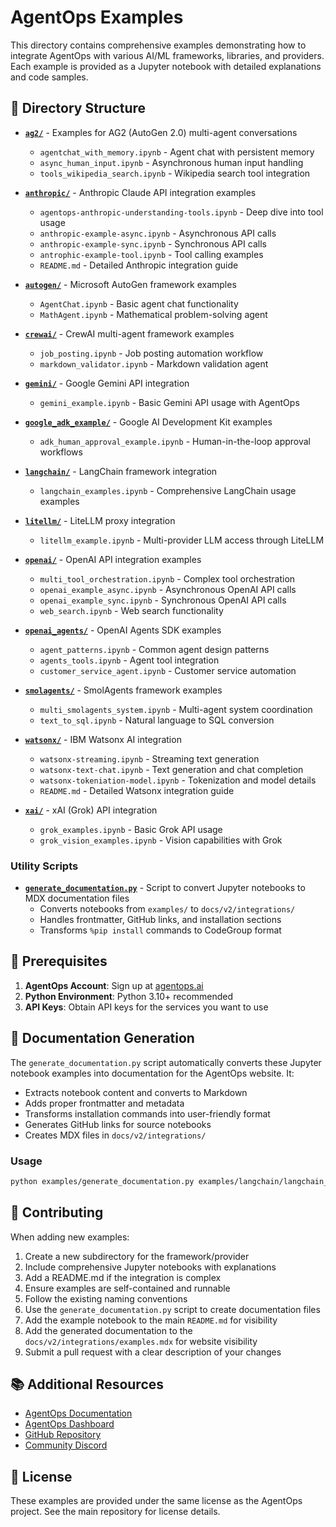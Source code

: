 # AgentOps Examples

This directory contains comprehensive examples demonstrating how to integrate AgentOps with various AI/ML frameworks, libraries, and providers. Each example is provided as a Jupyter notebook with detailed explanations and code samples.

## 📁 Directory Structure

- **[`ag2/`](./ag2/)** - Examples for AG2 (AutoGen 2.0) multi-agent conversations
  - `agentchat_with_memory.ipynb` - Agent chat with persistent memory
  - `async_human_input.ipynb` - Asynchronous human input handling
  - `tools_wikipedia_search.ipynb` - Wikipedia search tool integration

- **[`anthropic/`](./anthropic/)** - Anthropic Claude API integration examples
  - `agentops-anthropic-understanding-tools.ipynb` - Deep dive into tool usage
  - `anthropic-example-async.ipynb` - Asynchronous API calls
  - `anthropic-example-sync.ipynb` - Synchronous API calls
  - `antrophic-example-tool.ipynb` - Tool calling examples
  - `README.md` - Detailed Anthropic integration guide

- **[`autogen/`](./autogen/)** - Microsoft AutoGen framework examples
  - `AgentChat.ipynb` - Basic agent chat functionality
  - `MathAgent.ipynb` - Mathematical problem-solving agent

- **[`crewai/`](./crewai/)** - CrewAI multi-agent framework examples
  - `job_posting.ipynb` - Job posting automation workflow
  - `markdown_validator.ipynb` - Markdown validation agent

- **[`gemini/`](./gemini/)** - Google Gemini API integration
  - `gemini_example.ipynb` - Basic Gemini API usage with AgentOps

- **[`google_adk_example/`](./google_adk_example/)** - Google AI Development Kit examples
  - `adk_human_approval_example.ipynb` - Human-in-the-loop approval workflows

- **[`langchain/`](./langchain/)** - LangChain framework integration
  - `langchain_examples.ipynb` - Comprehensive LangChain usage examples

- **[`litellm/`](./litellm/)** - LiteLLM proxy integration
  - `litellm_example.ipynb` - Multi-provider LLM access through LiteLLM

- **[`openai/`](./openai/)** - OpenAI API integration examples
  - `multi_tool_orchestration.ipynb` - Complex tool orchestration
  - `openai_example_async.ipynb` - Asynchronous OpenAI API calls
  - `openai_example_sync.ipynb` - Synchronous OpenAI API calls
  - `web_search.ipynb` - Web search functionality

- **[`openai_agents/`](./openai_agents/)** - OpenAI Agents SDK examples
  - `agent_patterns.ipynb` - Common agent design patterns
  - `agents_tools.ipynb` - Agent tool integration
  - `customer_service_agent.ipynb` - Customer service automation

- **[`smolagents/`](./smolagents/)** - SmolAgents framework examples
  - `multi_smolagents_system.ipynb` - Multi-agent system coordination
  - `text_to_sql.ipynb` - Natural language to SQL conversion

- **[`watsonx/`](./watsonx/)** - IBM Watsonx AI integration
  - `watsonx-streaming.ipynb` - Streaming text generation
  - `watsonx-text-chat.ipynb` - Text generation and chat completion
  - `watsonx-tokeniation-model.ipynb` - Tokenization and model details
  - `README.md` - Detailed Watsonx integration guide

- **[`xai/`](./xai/)** - xAI (Grok) API integration
  - `grok_examples.ipynb` - Basic Grok API usage
  - `grok_vision_examples.ipynb` - Vision capabilities with Grok

### Utility Scripts

- **[`generate_documentation.py`](./generate_documentation.py)** - Script to convert Jupyter notebooks to MDX documentation files
  - Converts notebooks from `examples/` to `docs/v2/integrations/`
  - Handles frontmatter, GitHub links, and installation sections
  - Transforms `%pip install` commands to CodeGroup format

## 📓 Prerequisites

1. **AgentOps Account**: Sign up at [agentops.ai](https://agentops.ai)
2. **Python Environment**: Python 3.10+ recommended
3. **API Keys**: Obtain API keys for the services you want to use

## 📖 Documentation Generation

The `generate_documentation.py` script automatically converts these Jupyter notebook examples into documentation for the AgentOps website. It:

- Extracts notebook content and converts to Markdown
- Adds proper frontmatter and metadata
- Transforms installation commands into user-friendly format
- Generates GitHub links for source notebooks
- Creates MDX files in `docs/v2/integrations/`

### Usage
```bash
python examples/generate_documentation.py examples/langchain/langchain_examples.ipynb
```

## 🤝 Contributing

When adding new examples:

1. Create a new subdirectory for the framework/provider
2. Include comprehensive Jupyter notebooks with explanations
3. Add a README.md if the integration is complex
4. Ensure examples are self-contained and runnable
5. Follow the existing naming conventions
6. Use the `generate_documentation.py` script to create documentation files
7. Add the example notebook to the main `README.md` for visibility
8. Add the generated documentation to the `docs/v2/integrations/examples.mdx` for website visibility
9. Submit a pull request with a clear description of your changes

## 📚 Additional Resources

- [AgentOps Documentation](https://docs.agentops.ai)
- [AgentOps Dashboard](https://app.agentops.ai)
- [GitHub Repository](https://github.com/AgentOps-AI/agentops)
- [Community Discord](https://discord.gg/agentops)

## 📄 License

These examples are provided under the same license as the AgentOps project. See the main repository for license details.